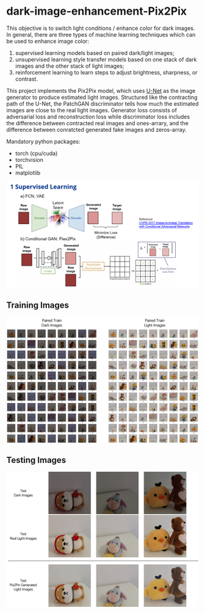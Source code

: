 # dark-image-enhancement-Pix2Pix
This objective is to switch light conditions / enhance color for dark images. In general, there are three types of machine learning techniques which can be used to enhance image color: 
1. supervised learning models based on paired dark/light images; 
2. unsupervised learning style transfer models based on one stack of dark images and the other stack of light images; 
3. reinforcement learning to learn steps to adjust brightness, sharpness, or contrast. 

This project implements the Pix2Pix model, which uses [U-Net](https://arxiv.org/abs/1505.04597) as the image generator to produce estimated light images. Structured like the contracting path of the U-Net, the PatchGAN discriminator tells how much the estimated images are close to the real light images. Generator loss consists of adversarial loss and reconstruction loss while discriminator loss includes the difference between contracted real images and ones-arrary, and the difference between conratcted generated fake images and zeros-array.

Mandatory python packages:
- torch (cpu/cuda)
- torchvision
- PIL
- matplotlib

<p align="center">
  <img src="./img-to-img.png" width=600>
</p>

## Training Images

<p align="center">
  <img src="./trainset.png" width=600>
</p>


## Testing Images

<p align="center">
  <img src="./test_results.png" width=600>
</p>
